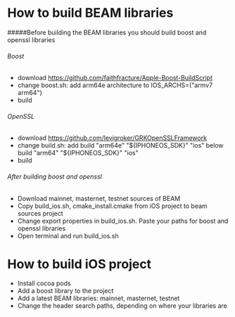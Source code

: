 # How to build BEAM libraries

#####Before building the BEAM libraries you should build boost and openssl libraries

###### Boost

- download https://github.com/faithfracture/Apple-Boost-BuildScript
- change boost.sh: add arm64e architecture to IOS_ARCHS=("armv7 arm64")
- build

###### OpenSSL

- download https://github.com/levigroker/GRKOpenSSLFramework
- change build.sh: add build "arm64e" "${IPHONEOS_SDK}" "ios" below build "arm64" "${IPHONEOS_SDK}" "ios"
-  build

###### After building boost and openssl

- Download mainnet, masternet, testnet sources of BEAM
- Copy build_ios.sh, cmake_install.cmake  from iOS project to beam sources project
- Change export properties in build_ios.sh. Paste your paths for boost and openssl libraries
- Open terminal and run build_ios.sh

# How to build iOS project

- Install cocoa pods
- Add a boost library to the project
- Add a latest BEAM libraries: mainnet, masternet, testnet
- Change the header search paths, depending on where your libraries are
